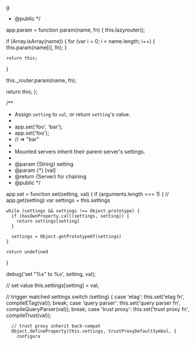 g
 * @public
 */

app.param = function param(name, fn) {
  this.lazyrouter();

  if (Array.isArray(name)) {
    for (var i = 0; i < name.length; i++) {
      this.param(name[i], fn);
    }

    return this;
  }

  this._router.param(name, fn);

  return this;
};

/**
 * Assign `setting` to `val`, or return `setting`'s value.
 *
 *    app.set('foo', 'bar');
 *    app.set('foo');
 *    // => "bar"
 *
 * Mounted servers inherit their parent server's settings.
 *
 * @param {String} setting
 * @param {*} [val]
 * @return {Server} for chaining
 * @public
 */

app.set = function set(setting, val) {
  if (arguments.length === 1) {
    // app.get(setting)
    var settings = this.settings

    while (settings && settings !== Object.prototype) {
      if (hasOwnProperty.call(settings, setting)) {
        return settings[setting]
      }

      settings = Object.getPrototypeOf(settings)
    }

    return undefined
  }

  debug('set "%s" to %o', setting, val);

  // set value
  this.settings[setting] = val;

  // trigger matched settings
  switch (setting) {
    case 'etag':
      this.set('etag fn', compileETag(val));
      break;
    case 'query parser':
      this.set('query parser fn', compileQueryParser(val));
      break;
    case 'trust proxy':
      this.set('trust proxy fn', compileTrust(val));

      // trust proxy inherit back-compat
      Object.defineProperty(this.settings, trustProxyDefaultSymbol, {
        configura